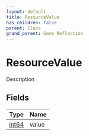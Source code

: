 ```yaml
---
layout: default
title: ResourceValue
has_children: false
parent: Class
grand_parent: Game Reflection
---
```

# ResourceValue
Description 

## Fields

| Type | Name |
|:----------|:--------------|
| [int64](/riftbreaker-wiki/docs/game-reflection/components/int64/) | value |

